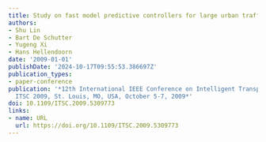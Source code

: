 ```yaml
---
title: Study on fast model predictive controllers for large urban traffic networks
authors:
- Shu Lin
- Bart De Schutter
- Yugeng Xi
- Hans Hellendoorn
date: '2009-01-01'
publishDate: '2024-10-17T09:55:53.386697Z'
publication_types:
- paper-conference
publication: '*12th International IEEE Conference on Intelligent Transportation Systems,
  ITSC 2009, St. Louis, MO, USA, October 5-7, 2009*'
doi: 10.1109/ITSC.2009.5309773
links:
- name: URL
  url: https://doi.org/10.1109/ITSC.2009.5309773
---
```


